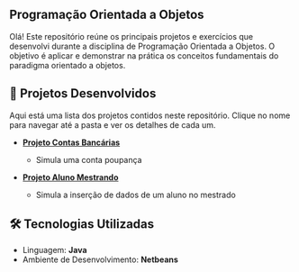 ## Programação Orientada a Objetos

Olá! Este repositório reúne os principais projetos e exercícios que desenvolvi durante a disciplina de Programação Orientada a Objetos. O objetivo é aplicar e demonstrar na prática os conceitos fundamentais do paradigma orientado a objetos.

## 📂 Projetos Desenvolvidos

Aqui está uma lista dos projetos contidos neste repositório. Clique no nome para navegar até a pasta e ver os detalhes de cada um.

* **[Projeto Contas Bancárias](./Projeto-Contas-Bancarias/)**
    * Simula uma conta poupança

* **[Projeto Aluno Mestrando](./Aluno-Mestrando/)**
    * Simula a inserção de dados de um aluno no mestrado 

## 🛠️ Tecnologias Utilizadas

* Linguagem: **Java**
* Ambiente de Desenvolvimento: **Netbeans**
